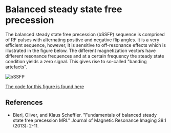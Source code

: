 # Balanced steady state free precession

The balanced steady state free precession (bSSFP) sequence is comprised of RF pulses with alternating positive and negative flip angles. 
It is a very efficient sequence, however, it is sensitive to off-resonance effects which is illustrated in the figure below. The different magnetization 
vectors have different resonance frequences and at a certain frequency the steady state condition yields a zero signal. This gives rise to 
so-called "banding artefacts". 

![bSSFP](../gif/mridemo_bssfp.gif "Balanced steady state free precession")

[The code for this figure is found here](../code/mridemo_bssfo.m)

## References

- Bieri, Oliver, and Klaus Scheffler. "Fundamentals of balanced steady state free precession MRI." Journal of Magnetic Resonance Imaging 38.1 (2013): 2-11.


